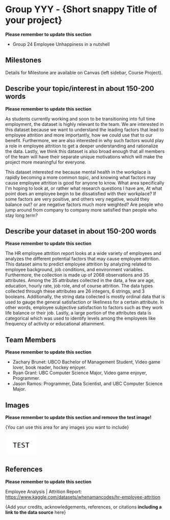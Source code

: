 # Group YYY - {Short snappy Title of your project}

**Please remember to update this section**

- Group 24 Employee Unhappiness in a nutshell
## Milestones

Details for Milestone are available on Canvas (left sidebar, Course Project).

## Describe your topic/interest in about 150-200 words

**Please remember to update this section**

As students currently working and soon to be transitioning into full time employment, the dataset is highly relevant to the team. We are interested in this dataset because we want to understand the leading factors that lead to employee attrition and more importantly, how we could use that to our benefit. Furthermore, we are also interested in why such factors would play a role in employee attrition to get a deeper understanding and rationalize the data. Lastly, we think this dataset is also broad enough that all members of the team will have their separate unique motivations which will make the project more meaningful for everyone.

This dataset interested me because mental health in the workplace is rapidly becoming a more common topic, and knowing what factors may cause employee attrition is good for anyone to know. What area specifically I'm hoping to look at, or rather what research questions I have are, At what point does an employee begin to be dissatisfied with their workplace? If some factors are very positive, and others very negative, would they balance out? or are negative factors much more weighted? Are people who jump around from company to company more satisfied than people who stay long term?

## Describe your dataset in about 150-200 words

**Please remember to update this section**

The HR employee attrition report looks at a wide variety of employees and analyzes the different potential factors that may cause employee attrition. This dataset aims to predict employee attrition by analyzing related to employee background, job conditions, and environment variables. Furthermore, the collection is made up of 2068 observations and 35 attributes. Among the 35 attributes collected in the data, a few are age, education, hourly rate, job role, and of course attrition. The data types collected through these attributes are 26 integers, 6 strings, and 3 booleans. Additionally, the string data collected is mostly ordinal data that is used to gauge the general satisfaction or likeliness for a certain attribute. In other words, employee subjective satisfaction to factors such as they work life balance or their job. Lastly, a large portion of the attributes data is categorical which was used to identify levels among the employees like frequency of activity or educational attainment.

## Team Members

**Please remember to update this section**

- Zachary Brunet: UBCO Bachelor of Management Student, Video game lover, book reader, hockey enjoyer.
- Ryan Grant: UBC Computer Science Major, Video game enjoyer, Programmer.
- Jason Ramos: Programmer, Data Scientist, and UBC Computer Science Major.

## Images

**Please remember to update this section and remove the test image!**

{You can use this area for any images you want to include}

<img src ="images/test.png" width="100px">

## References

**Please remember to update this section**

Employee Analysis | Attrition Report: 
https://www.kaggle.com/datasets/whenamancodes/hr-employee-attrition

{Add your credits, acknowledgements, references, or citations **including a link to the data source** here}



